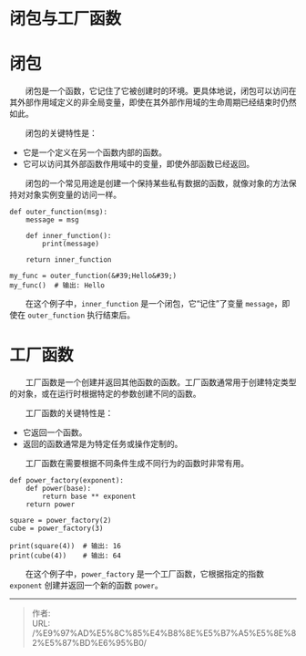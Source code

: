 # 闭包与工厂函数

# 闭包

　　闭包是一个函数，它记住了它被创建时的环境。更具体地说，闭包可以访问在其外部作用域定义的非全局变量，即使在其外部作用域的生命周期已经结束时仍然如此。

　　闭包的关键特性是：

* 它是一个定义在另一个函数内部的函数。
* 它可以访问其外部函数作用域中的变量，即使外部函数已经返回。

　　闭包的一个常见用途是创建一个保持某些私有数据的函数，就像对象的方法保持对对象实例变量的访问一样。

```applescript
def outer_function(msg):
    message = msg

    def inner_function():
        print(message)

    return inner_function

my_func = outer_function(&#39;Hello&#39;)
my_func()  # 输出: Hello
```

　　在这个例子中，`inner_function` 是一个闭包，它“记住”了变量 `message`，即使在 `outer_function` 执行结束后。

# 工厂函数

　　工厂函数是一个创建并返回其他函数的函数。工厂函数通常用于创建特定类型的对象，或在运行时根据特定的参数创建不同的函数。

　　工厂函数的关键特性是：

* 它返回一个函数。
* 返回的函数通常是为特定任务或操作定制的。

　　工厂函数在需要根据不同条件生成不同行为的函数时非常有用。

```applescript
def power_factory(exponent):
    def power(base):
        return base ** exponent
    return power

square = power_factory(2)
cube = power_factory(3)

print(square(4))  # 输出: 16
print(cube(4))    # 输出: 64

```

　　在这个例子中，`power_factory` 是一个工厂函数，它根据指定的指数 `exponent` 创建并返回一个新的函数 `power`。


---

> 作者:   
> URL: /%E9%97%AD%E5%8C%85%E4%B8%8E%E5%B7%A5%E5%8E%82%E5%87%BD%E6%95%B0/  

